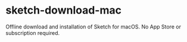 # sketch-download-mac
Offline download and installation of Sketch for macOS. No App Store or subscription required.
